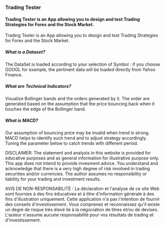 ### Trading Tester

#### Trading Tester is an App allowing you to design and test Trading Strategies for Forex and the Stock Market.
Trading Tester is an App allowing you to design and test Trading Strategies for Forex and the Stock Market.

##### What is a Dataset?
The DataSet is loaded according to your selection of Symbol : if you choose GOOGL for example, the pertinent data will be loaded directly from Yahoo Finance.

##### **What are Technical Indicators?**
Visualize Bollinger bands and the orders generated by it. The order are generated based on the assumption that the price bouncing back when it touches the edge of the Bollinger band.

##### What is MACD?
Our assumption of bouncing price may be invalid when trend is strong. MACD helps to identify such trend and to adjust strategy accordingly. Tuning the parameter below to catch trends with different period.

DISCLAIMER: The statement and analysis in this website is provided for educative purposes and as general information for illustrative purpose only. This app does not intend to provide invesment advice. You understand and acknowledge that there is a very high degree of risk involved in trading securities and/or currencies. The author assumes no responsibility or liability for your trading and investment results.

AVIS DE NON-RESPONSABILITÉ : La déclaration et l'analyse de ce site Web sont fournies à des fins éducatives et à titre d'information générale à des fins d'illustration uniquement. Cette application n'a pas l'intention de fournir des conseils d'investissement. Vous comprenez et reconnaissez qu'il existe un degré de risque très élevé lié à la négociation de titres et/ou de devises. L'auteur n'assume aucune responsabilité pour vos résultats de trading et d'investissement.